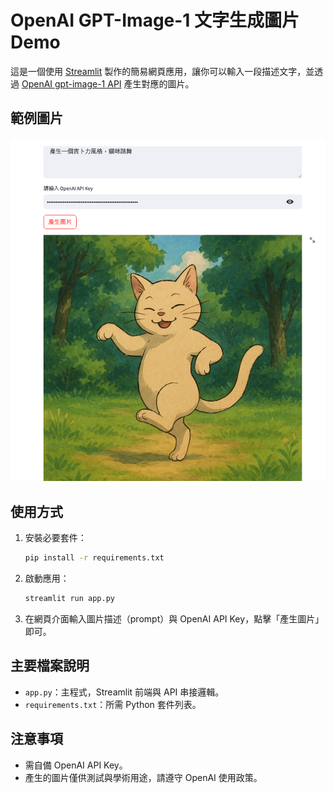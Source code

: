 # OpenAI GPT-Image-1 文字生成圖片 Demo

這是一個使用 [Streamlit](https://streamlit.io/) 製作的簡易網頁應用，讓你可以輸入一段描述文字，並透過 [OpenAI gpt-image-1 API](https://platform.openai.com/docs/api-reference/images) 產生對應的圖片。

## 範例圖片

![範例圖片](img/gpt-img-1.png)

## 使用方式

1. 安裝必要套件：

   ```bash
   pip install -r requirements.txt
   ```

2. 啟動應用：

   ```bash
   streamlit run app.py
   ```

3. 在網頁介面輸入圖片描述（prompt）與 OpenAI API Key，點擊「產生圖片」即可。

## 主要檔案說明

- `app.py`：主程式，Streamlit 前端與 API 串接邏輯。
- `requirements.txt`：所需 Python 套件列表。

## 注意事項

- 需自備 OpenAI API Key。
- 產生的圖片僅供測試與學術用途，請遵守 OpenAI 使用政策。
